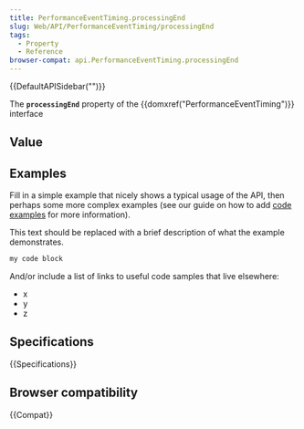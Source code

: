 ```yaml
---
title: PerformanceEventTiming.processingEnd
slug: Web/API/PerformanceEventTiming/processingEnd
tags:
  - Property
  - Reference
browser-compat: api.PerformanceEventTiming.processingEnd
---
```

{{DefaultAPISidebar("")}}

The **`processingEnd`** property of the {{domxref("PerformanceEventTiming")}} interface 

## Value



## Examples

Fill in a simple example that nicely shows a typical usage of the API, then perhaps some more complex examples (see our guide on how to add [code examples](/en-US/docs/MDN/Contribute/Structures/Code_examples) for more information).

This text should be replaced with a brief description of what the example demonstrates.

```js
my code block
```

And/or include a list of links to useful code samples that live elsewhere:

*   x
*   y
*   z

## Specifications

{{Specifications}}

## Browser compatibility

{{Compat}}


